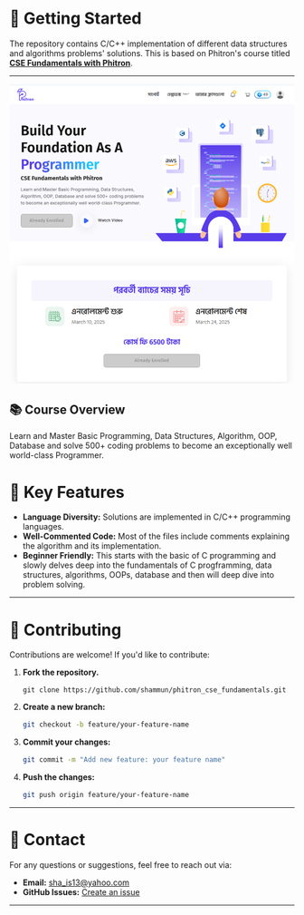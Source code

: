 
# 🚀 Getting Started

The repository contains C/C++ implementation of different data structures and algorithms problems' solutions. This is based on Phitron's course titled [**CSE Fundamentals with Phitron**](https://phitron.io/). 

---

![](1.png)

## 📚 Course Overview

Learn and Master Basic Programming, Data Structures, Algorithm, OOP, Database and solve 500+ coding problems to become an exceptionally well world-class Programmer.

# 🌟 Key Features

- **Language Diversity:** Solutions are implemented in C/C++ programming languages.
- **Well-Commented Code:** Most of the files include comments explaining the algorithm and its implementation.
- **Beginner Friendly:** This starts with the basic of C programming and slowly delves deep into the fundamentals of C progframming, data structures, algorithms, OOPs, database and then will deep dive into problem solving.

---

# 📝 Contributing

Contributions are welcome! If you'd like to contribute:

1. **Fork the repository.**
   ```
   git clone https://github.com/shammun/phitron_cse_fundamentals.git
   ```
2. **Create a new branch:**
   ```bash
   git checkout -b feature/your-feature-name
   ```
3. **Commit your changes:**
   ```bash
   git commit -m "Add new feature: your feature name"
   ```
4. **Push the changes:**
   ```bash
   git push origin feature/your-feature-name
   ```

---

# 📧 Contact

For any questions or suggestions, feel free to reach out via:
- **Email:** [sha_is13@yahoo.com](mailto:sha_is13@yahoo.com)
- **GitHub Issues:** [Create an issue](https://github.com/shammun/phitron_cse_fundamentals/issues)

---


